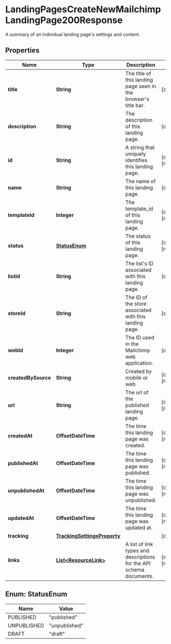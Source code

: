

# LandingPagesCreateNewMailchimpLandingPage200Response

A summary of an individual landing page's settings and content.

## Properties

| Name | Type | Description | Notes |
|------------ | ------------- | ------------- | -------------|
|**title** | **String** | The title of this landing page seen in the browser&#39;s title bar. |  [optional] |
|**description** | **String** | The description of this landing page. |  [optional] |
|**id** | **String** | A string that uniquely identifies this landing page. |  [optional] [readonly] |
|**name** | **String** | The name of this landing page. |  [optional] |
|**templateId** | **Integer** | The template_id of this landing page. |  [optional] [readonly] |
|**status** | [**StatusEnum**](#StatusEnum) | The status of this landing page. |  [optional] [readonly] |
|**listId** | **String** | The list&#39;s ID associated with this landing page. |  [optional] |
|**storeId** | **String** | The ID of the store associated with this landing page. |  [optional] |
|**webId** | **Integer** | The ID used in the Mailchimp web application. |  [optional] |
|**createdBySource** | **String** | Created by mobile or web |  [optional] [readonly] |
|**url** | **String** | The url of the published landing page. |  [optional] [readonly] |
|**createdAt** | **OffsetDateTime** | The time this landing page was created. |  [optional] [readonly] |
|**publishedAt** | **OffsetDateTime** | The time this landing page was published. |  [optional] [readonly] |
|**unpublishedAt** | **OffsetDateTime** | The time this landing page was unpublished. |  [optional] [readonly] |
|**updatedAt** | **OffsetDateTime** | The time this landing page was updated at. |  [optional] [readonly] |
|**tracking** | [**TrackingSettingsProperty**](TrackingSettingsProperty.md) |  |  [optional] |
|**links** | [**List&lt;ResourceLink&gt;**](ResourceLink.md) | A list of link types and descriptions for the API schema documents. |  [optional] [readonly] |



## Enum: StatusEnum

| Name | Value |
|---- | -----|
| PUBLISHED | &quot;published&quot; |
| UNPUBLISHED | &quot;unpublished&quot; |
| DRAFT | &quot;draft&quot; |



